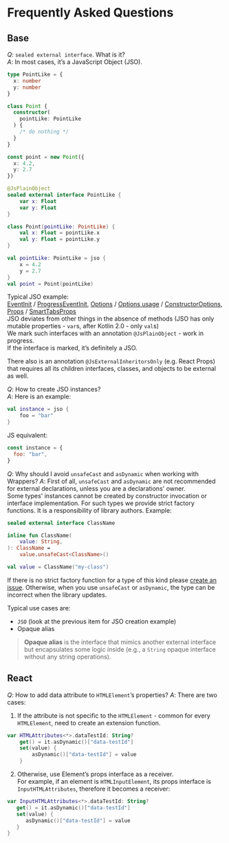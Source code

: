 # Frequently Asked Questions

## Base

_Q_: `sealed external interface`. What is it? \
_A_: In most cases, it’s a JavaScript Object (JSO).

```typescript
type PointLike = {
  x: number
  y: number
}

class Point {
  constructor(
    pointLike: PointLike
  ) {
    /* do nothing */
  }
}

const point = new Point({
  x: 4.2,
  y: 2.7
})
```

```kotlin
@JsPlainObject
sealed external interface PointLike {
    var x: Float
    var y: Float
}

class Point(pointLike: PointLike) {
    val x: Float = pointLike.x
    val y: Float = pointLike.y
}

val pointLike: PointLike = jso {
    x = 4.2
    y = 2.7
}
val point = Point(pointLike)
```

Typical JSO example: \
[EventInit](https://github.com/JetBrains/kotlin-wrappers/blob/f6915bfc40e116367d7b1b5e289fa3586bbc50f0/kotlin-web/src/jsMain/generated/web/events/EventInit.kt#L7-L12) / [ProgressEventInit](https://github.com/JetBrains/kotlin-wrappers/blob/f6915bfc40e116367d7b1b5e289fa3586bbc50f0/kotlin-web/src/jsMain/generated/web/events/ProgressEventInit.kt#L8-L14),
[Options](https://github.com/JetBrains/kotlin-wrappers/blob/f6915bfc40e116367d7b1b5e289fa3586bbc50f0/kotlin-emotion/src/jsMain/kotlin/emotion/cache/Options.kt#L7-L14) / [Options usage](https://github.com/JetBrains/kotlin-wrappers/blob/f6915bfc40e116367d7b1b5e289fa3586bbc50f0/kotlin-emotion/src/jsMain/kotlin/emotion/cache/createCache.kt#L7-L10) / [ConstructorOptions](https://github.com/JetBrains/kotlin-wrappers/blob/f6915bfc40e116367d7b1b5e289fa3586bbc50f0/kotlin-cesium-engine/src/jsMain/generated/cesium/engine/ClassificationPrimitive.kt#L60-L73),
[Props](https://github.com/JetBrains/kotlin-wrappers/blob/f6915bfc40e116367d7b1b5e289fa3586bbc50f0/kotlin-react-core/src/jsMain/kotlin/react/Props.kt#L14-L21) / [SmartTabsProps](https://github.com/JetBrains/kotlin-wrappers/blob/f6915bfc40e116367d7b1b5e289fa3586bbc50f0/kotlin-ring-ui/src/jsMain/kotlin/ringui/Tabs.kt#L28-L30) \
JSO deviates from other things in the absence of methods (JSO has only mutable properties - `var`s,
after Kotlin 2.0 - only `val`s) \
We mark such interfaces with an annotation `@JsPlainObject` - work in progress. \
If the interface is marked, it’s definitely a JSO.

There also is an annotation `@JsExternalInheritorsOnly` (e.g. React Props) that requires all its children interfaces,
classes, and objects to be external as well.

_Q_: How to create JSO instances? \
_A_: Here is an example:

```kotlin
val instance = jso {
    foo = "bar"
}
```

JS equivalent:

```javascript
const instance = {
  foo: "bar",
}
```

_Q_: Why should I avoid `unsafeCast` and `asDynamic` when working with Wrappers?
_A_: First of all, `unsafeCast` and `asDynamic` are not recommended for external declarations, unless you are a
declarations' owner. \
Some types' instances cannot be created by constructor invocation or interface implementation. For such types we
provide strict factory functions. It is a responsibility of library authors.
Example:

```kotlin
sealed external interface ClassName

inline fun ClassName(
    value: String,
): ClassName =
    value.unsafeCast<ClassName>()

val value = ClassName("my-class")
```

If there is no strict factory function for a type of this kind
please [create an issue](https://github.com/JetBrains/kotlin-wrappers/issues).
Otherwise, when you use `unsafeCast` or `asDynamic`, the type can be incorrect when the library updates.

Typical use cases are:

- `JSO` (look at the previous item for JSO creation example)
- Opaque alias

> **Opaque alias** is the interface that mimics another external interface but encapsulates some logic inside (e.g.,
> a `String` opaque interface without any string operations).

## React

_Q_: How to add data attribute to `HTMLElement`’s properties?
_A_: There are two cases:

1. If the attribute is not specific to the `HTMLElement` - common for every `HTMLElement`, need to create an extension
   function.

```kotlin
var HTMLAttributes<*>.dataTestId: String?
    get() = it.asDynamic()["data-testId"]
    set(value) {
        asDynamic()["data-testId"] = value
    }
```

2. Otherwise, use Element’s props interface as a receiver. \
   For example, if an element is `HTMLInputElement`, its props interface is `InputHTMLAttributes`, therefore it becomes
   a receiver:

```kotlin
var InputHTMLAttributes<*>.dataTestId: String?
   get() = it.asDynamic()["data-testId"]
   set(value) {
      asDynamic()["data-testId"] = value
   }
}
```
